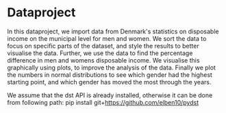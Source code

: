 # Dataproject

In this dataproject, we import data from Denmark's statistics on disposable income on the municipal level for men and women. We sort the data to focus on specific parts of the dataset, and style the results to better visualise the data. Further, we use the data to find the percentage difference in men and womens disposable income. We visualise this graphically using plots, to improve the analysis of the data. Finally we plot the numbers in normal distributions to see which gender had the highest starting point, and which gender has moved the most through the years.

We assume that the dst API is already installed, otherwise it can be done from following path: pip install git+https://github.com/elben10/pydst